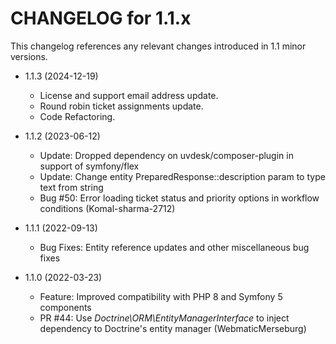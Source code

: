 CHANGELOG for 1.1.x
===================

This changelog references any relevant changes introduced in 1.1 minor versions.

* 1.1.3 (2024-12-19)
   * License and support email address update.
   * Round robin ticket assignments update.
   * Code Refactoring.

* 1.1.2 (2023-06-12)
    * Update: Dropped dependency on uvdesk/composer-plugin in support of symfony/flex
    * Update: Change entity PreparedResponse::description param to type text from string
    * Bug #50: Error loading ticket status and priority options in workflow conditions (Komal-sharma-2712)

* 1.1.1 (2022-09-13)
    * Bug Fixes: Entity reference updates and other miscellaneous bug fixes

* 1.1.0 (2022-03-23)
    * Feature: Improved compatibility with PHP 8 and Symfony 5 components
    * PR #44: Use *Doctrine\ORM\EntityManagerInterface* to inject dependency to Doctrine's entity manager (WebmaticMerseburg)
